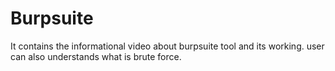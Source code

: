 # Burpsuite
It contains the informational video about burpsuite tool and its working. user can also understands what is brute force.
